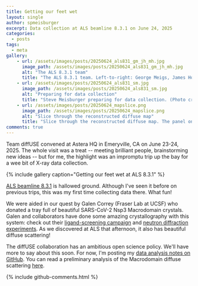 ```yaml
---
title: Getting our feet wet
layout: single
author: spmeisburger
excerpt: Data collection at ALS beamline 8.3.1 on June 24, 2025
categories:
  - posts
tags:
  - meta
gallery:
    - url: /assets/images/posts/20250624_als831_gm_jh_mh.jpg
      image_path: /assets/images/posts/20250624_als831_gm_jh_mh.jpg
      alt: "The ALS 8.3.1 team"
      title: "The ALS 8.3.1 team. Left-to-right: George Meigs, James Holton, Megahan Hopkins"
    - url: /assets/images/posts/20250624_als831_sm.jpg
      image_path: /assets/images/posts/20250624_als831_sm.jpg
      alt: "Preparing for data collection"
      title: "Steve Meisburger preparing for data collection. (Photo credit: James Holton)"
    - url: /assets/images/posts/20250624_mapslice.png
      image_path: /assets/images/posts/20250624_mapslice.png
      alt: "Slice through the reconstructed diffuse map"
      title: "Slice through the reconstructed diffuse map. The panel on the right has the isotropic component subtracted."
comments: true
---
```


Team diffUSE convened at Astera HQ in Emeryville, CA on June 23-24, 2025. The whole visit was a treat -- meeting brilliant people, brainstorming new ideas -- but for me, the highlight was an impromptu trip up the bay for a wee bit of X-ray data collection.

{% include gallery caption="Getting our feet wet at ALS 8.3.1" %}

[ALS beamline 8.3.1](https://als.lbl.gov/beamlines/8-3-1/) is hallowed ground. Although I've seen it before on previous trips, this was my first time collecting data there. What fun!

We were aided in our quest by Galen Correy (Fraser Lab at UCSF) who donated a tray full of beautiful SARS-CoV-2 Nsp3 Macrodomain crystals. Galen and collaborators have done some amazing crystallography with this system: check out their [ligand-screening campaign](https://fraserlab.com/macrodomain/) and [neutron diffraction experiments](https://pmc.ncbi.nlm.nih.gov/articles/PMC9140965/). As we discovered at ALS that afternoon, it also has beautiful diffuse scattering!

The diffUSE collaboration has an ambitious open science policy. We'll have more to say about this soon. For now, I'm posting my [data analysis notes on GitHub](https://github.com/diff-use/logbook). You can read a preliminary analysis of the Macrodomain diffuse scattering [here](https://diff-use.github.io/logbook/20250629_notes/20250629_notes/).

{% include github-comments.html %}
